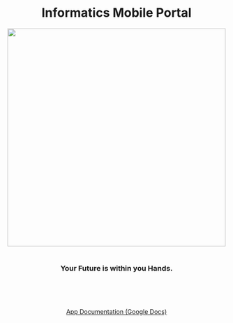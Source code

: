 <div align="center">
 <h1>Informatics Mobile Portal</h1>
 <img src="https://github.com/kanaderi123/IPortal/blob/main/media/colored.png" width="500" align="center" />
 <br/> <br/>
 <h3>Your Future is within you Hands.</h3>
</div>

<br/><br/><br/>
<div align="center">
 <a href="https://docs.google.com/document/d/1nvfaNvG794uKsRqCti2pKNPHkLQ2-iTNx5CA_991V9s/edit?usp=sharing">App Documentation (Google Docs)</a>
</div>

